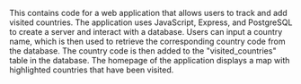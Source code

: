 This contains code for a web application that allows users to track and add visited countries. The application uses JavaScript, Express, and PostgreSQL to create a server and interact with a database. Users can input a country name, which is then used to retrieve the corresponding country code from the database. The country code is then added to the "visited_countries" table in the database. The homepage of the application displays a map with highlighted countries that have been visited.
